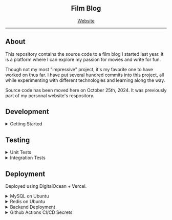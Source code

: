 <div align="center">
    <h2>Film Blog</h2>
    <a href="https://film.michael-yi.com/">Website</a>
</div>

<hr/>

## About 

This repository contains the source code to a film blog I started last year. It is a platform where I can explore my passion for movies and write for fun. 

Though not my most "impressive" project, it's my favorite one to have worked on thus far. I have put several hundred commits into this project, all while experimenting with different technologies and learning along the way.

Source code has been moved here on October 25th, 2024. It was previously part of my personal website's respository.

## Development

<details>
    <summary>Getting Started</summary>

### Getting Started

#### Pre-Requisites

- Gradle
- MySQL
- Redis 
- Node

1. Setup environment variables.

```bash
export ADMIN_PW=<your-admin-password>
export JWT_SECRET_KEY=<your-jwt-secret-key>
```

> Set `ADMIN_PW` equal to a secure, hashed password. Generate one using openssl or any password manager, and then hash it using Spring Security's `BCryptPasswordEncoder`.
> To generate a JWT secret key, use openssl rand -base64 512.

2. Create a MySQL database.

> Create a new database called `film_blog`. Make sure that your MySQL master username and password are both set to root.

3. Install dependencies and run projects.

> Open three terminal instances. Follow the below code blocks to run each app.

```bash
cd backend/java
./gradlew bootRun
```

```bash
cd frontend/admin 
npm i
npm start
```

```bash
cd frontend/main
npm i
npm start
```
</details>

## Testing

<details>
        <summary>Unit Tests</summary>

### Unit Tests

<details>
    <summary>Auth Package</summary>

- [x] AuthService.java
    - [x] willThrowLoginWhenWrongPassword
    - [x] canLogin
    - [x] willThrowValidateTokenWhenTokenIsMalformed
    - [x] willThrowValidateTokenWhenTokenIsUnauthorized
    - [x] canValidateToken
- [x] AuthUtil.java
    - [x] willReturnFalseDuringIsAuthHeaderValidWhenHeaderIsNull
    - [x] willReturnFalseDuringIsAuthHeaderValidWhenHeaderIsBlank
    - [x] willReturnFalseDuringIsAuthHeaderValidWhenHeaderIsEmpty
    - [x] willReturnFalseDuringIsAuthHeaderValidWhenHeaderStartsWithWrongPrefix
    - [x] willReturnTrueDuringIsAuthHeaderValidWhenHeaderIsValid
- [x] JwtService.java
    - [x] canGetSigningKey
    - [x] canGenerateToken
    - [x] willThrowValidateTokenWhenTokenIsNotJwt
    - [x] willThrowValidateTokenWhenTokenUsesWrongSigningKey
    - [x] willThrowValidateTokenWhenTokenIsExpired
    - [x] canValidateToken
</details>

<details>
    <summary>Cache Package</summary>

- [x] CacheDao.java
    - [x] canSet
    - [x] canGet
    - [x] canDelete
- [x] CacheService.java
    - [x] willReturnNullDuringGetWhenKeyNotFound
    - [x] canGetValueUsingClazz
    - [x] canGetValueUsingTypeReference
    - [x] willReturnDuringSetWhenDataIsNull
    - [x] canSet
    - [x] canDelete
</details>

<details>
    <summary>Post Package</summary>

- [x] PostService.java
    - [x] canGetAllPostsWhenCacheHit
    - [x] canGetAllPosts
    - [x] willThrowUpdatePostWhenPostNotFound
    - [x] canUpdatePost
    - [x] willThrowDeletePostWhenNotFound
    - [x] canDeletePost
- [x] PostUtil.java
    - [x] willThrowConstructPostWhenTextHasNoTitle
    - [x] willThrowConstructPostWhenTextHasNoContent
    - [x] canConstructPost
    - [x] willThrowGetImageWhenMultipartFileIsNull
    - [x] willThrowGetImageWhenMultipartFileIsEmpty
    - [x] willThrowGetImageWhenMultipartFileHasSizeZero
    - [x] willThrowGetImageWhenMultipartFileHasInvalidFileExtension
    - [x] willThrowGetImageWhenMultipartFileHasInvalidContentType
    - [x] canGetImage
</details>

<details>
    <summary>Health Package</summary>

- [x] HealthService.java
    - [x] canGetHealthWithDatabasesUp
    - [ ] canGetHealthWithDatabasesDown
    - [x] canGetHealthWithMysqlUpAndRedisDown
    - [ ] canGetHealthWithMysqlDownAndRedisUp
- [x] HealthUtil.java
    - [x] canGetUptime
    - [x] canGetMysqlUpStatus
    - [x] canGetMysqlDownStatus
    - [x] canGetRedisUpStatus
    - [x] canGetRedisDownStatus

</details>

<details>
    <summary>Util Package</summary>

- [x] StringUtil.java
    - [x] willReturnFalseDuringIsStringValidWhenStringIsNull
    - [x] willReturnFalseDuringIsStringValidWhenStringIsBlank
    - [x] willReturnFalseDuringIsStringValidWhenStringIsEmpty
    - [x] willReturnTrueDuringIsStringValidWhenStringIsValid
- [x] DateUtil.java
    - [x] canGetTotalHours
    - [x] canGetRemainingMinutes
    - [x] canGetRemainingSeconds
    - [x] canGetRemainingMillis
</details>

<hr/>

</details>

<details>
    <summary>Integration Tests</summary>

### Integration Tests
</details>

## Deployment

Deployed using DigitalOcean + Vercel.

<details>
    <summary>MySQL on Ubuntu</summary>

1. Install MySQL: https://ubuntu.com/server/docs/install-and-configure-a-mysql-server

2. Login to MySQL and create a new user, database, and grant privileges.

```sql
sudo mysql
CREATE USER '<USERNAME>'@'%' IDENTIFIED BY '<PASSWORD>';
CREATE DATABASE film_blog;
GRANT ALL PRIVILEGES ON film_blog.* TO '<USERNAME>'@'%';
FLUSH PRIVILEGES;
```

3. Initialize the database with tables.

```sql
USE film_blog;
# source all migration code from ./backend/java/src/main/resources/db/migration
```
</details>

<details>
<summary>Redis on Ubuntu</summary>

1. Install Redis: https://redis.io/docs/latest/operate/oss_and_stack/install/install-redis/install-redis-on-linux/

2. Generate a new Redis password.

```bash
openssl rand -base64 512
```

3. Edit the Redis config change the password.
```bash
redis-cli
CONFIG SET requirepass <password>
```
</details>

<details>
    <summary>Backend Deployment</summary>

1. Install Nginx: https://ubuntu.com/tutorials/install-and-configure-nginx#1-overview

2. Install Certbot and follow its instructions for Nginx: https://certbot.eff.org/ 

3. Configure Nginx.
```bash
sudo vi /etc/nginx/sites-enabled/<domain>
```
> Paste the following:

```
server {
    listen 80;
    server_name <domain>;

    return 301 https://$host$request_uri;
}

server {
    listen 443 ssl;
    server_name <domain>;

    ssl_certificate /etc/letsencrypt/live/<domain>/fullchain.pem;
    ssl_certificate_key /etc/letsencrypt/live/<domain>/privkey.pem;
    ssl_trusted_certificate /etc/letsencrypt/live/<domain>/chain.pem;
    
    location / {
        proxy_pass http://localhost:8080;
        proxy_set_header Host $host;
        proxy_set_header X-Real-IP $remote_addr;
        proxy_set_header X-Forwarded-For $proxy_add_x_forwarded_for;
    }
}
```

4. Ensure DNS settings are configured properly.

</details>

<details>
    <summary>Github Actions CI/CD Secrets</summary>

1. Navigate to the GitHub repository, click Settings. Under Security, click Secrets and variables and Actions.

2. Set the following secrets:

> Set `ADMIN_PW` to your secure, hashed password for logging into the admin platform.

> Set `JWT_SECRET_KEY` to your JWT signing key.

> Set `SPRING_DATASOURCE_PASSWORD` to the MySQL user password. 

> Set `SPRING_DATASOURCE_USERNAME` to the MySQL user username.

> Set `SPRING_DATA_REDIS_PASSWORD` to the Redis server authentication password. 

> Set `SSH_HOST` to the IP address of the EC2 instance hosting the Spring Boot app.

> Set `SSH_KEY` to the content in the keypair that authorizes SSH connections to the EC2 instance hosting the Spring Boot app.

> Set `TEST_ADMIN_PW` to a secure, hashed password for logging into the admin platform for integration tests only.

</details>